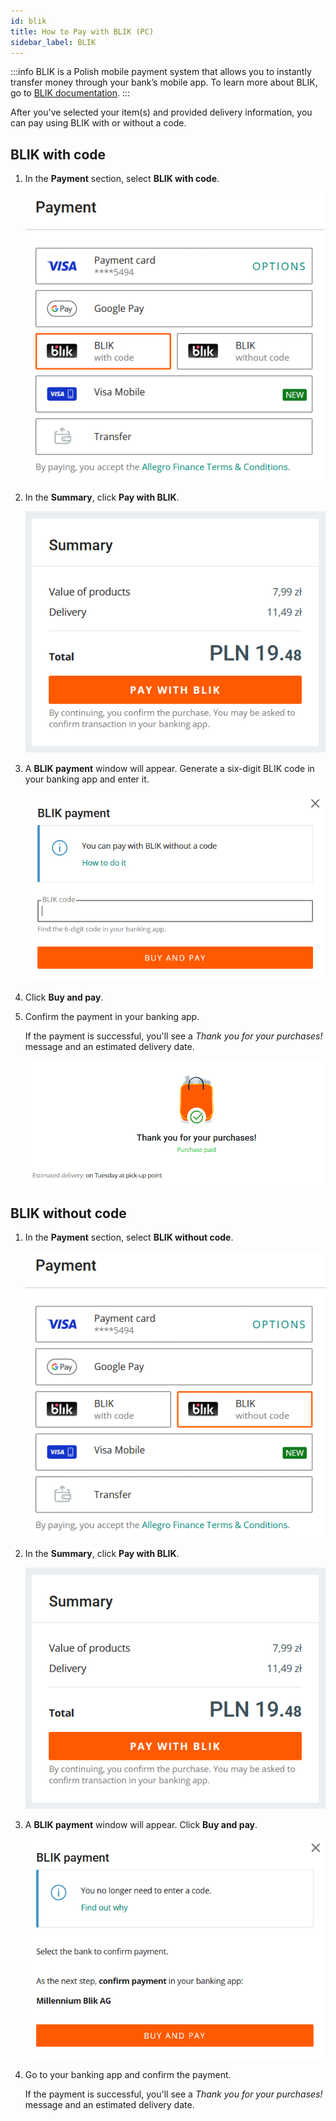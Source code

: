 ```yaml
---
id: blik
title: How to Pay with BLIK (PC)
sidebar_label: BLIK
---
```


:::info
BLIK is a Polish mobile payment system that allows you to instantly transfer money through your bank’s mobile app. To learn more about BLIK, go to [BLIK documentation](https://www.blik.com/en/first-steps-with-blik).
:::

After you've selected your item(s) and provided delivery information, you can pay using BLIK with or without a code.

## BLIK with code

1. In the **Payment** section, select **BLIK with code**.

    ![BLIK with code payment option](<BLIK with code payment option.png>)

2. In the **Summary**, click **Pay with BLIK**. 

    ![Summary: Pay with BLIK](<Summary - Pay with BLIK.png>)

3. A **BLIK payment** window will appear. Generate a six-digit BLIK code in your banking app and enter it.

    ![BLIK payment with code window](<BLIK payment with code window.png>)

4. Click **Buy and pay**.

5. Confirm the payment in your banking app.

    If the payment is successful, you'll see a *Thank you for your purchases!* message and an estimated delivery date.

    ![Thank you for your purchases message](<Thank you for your purchases message.png>)

## BLIK without code

1. In the **Payment** section, select **BLIK without code**.

    ![BLIK without code payment option](<BLIK without code payment option.png>)

2. In the **Summary**, click **Pay with BLIK**. 

    ![Summary: Pay with BLIK](<Summary - Pay with BLIK.png>)

3. A **BLIK payment** window will appear. Click **Buy and pay**.

    ![BLIK payment without code window](<BLIK payment without code window.png>)

4. Go to your banking app and confirm the payment.

    If the payment is successful, you'll see a *Thank you for your purchases!* message and an estimated delivery date.